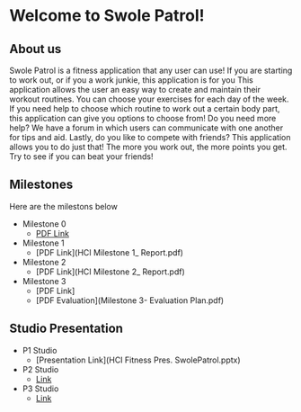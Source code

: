 # Welcome to Swole Patrol!

## About us
Swole Patrol is a fitness application that any user can use! If you are starting to work out, or if you a work junkie, this application is for you
This application allows the user an easy way to create and maintain their workout routines. You can choose your exercises for each day of the week.
If you need help to choose which routine to work out a certain body part, this application can give you options to choose from! Do you need more help? 
We have a forum in which users can communicate with one another for tips and aid. Lastly, do you like to compete with friends? This application
allows you to do just that! The more you work out, the more points you get. Try to see if you can beat your friends!

## Milestones
Here are the milestons below
* Milestone 0
	* [PDF Link](Milestone0_Swole.pdf)
* Milestone 1
	* [PDF Link](HCI Milestone 1_ Report.pdf)
* Milestone 2
	* [PDF Link](HCI Milestone 2_ Report.pdf)
* Milestone 3
	* [PDF Link]
	* [PDF Evaluation](Milestone 3- Evaluation Plan.pdf)
	
## Studio Presentation

* P1 Studio
	* [Presentation Link](HCI Fitness Pres. SwolePatrol.pptx)
* P2 Studio
	* [Link](http://www.github.com)
* P3 Studio
	* [Link](https://xd.adobe.com/view/39d4079c-bd87-40a3-6ff7-857e5f4c68e6-4fe5/?fullscreen&hints=off)